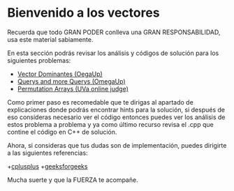 # Bienvenido a los vectores
Recuerda que todo GRAN PODER conlleva una GRAN RESPONSABILIDAD, usa este material sabiamente. 

En esta sección podrás revisar los análisis y códigos de solución para los siguientes problemas:

+ [Vector Dominantes (OegaUp)](https://omegaup.com/arena/problem/Vector-dominante/#problems/Vector-dominante)
+ [Querys and more Querys (OmegaUp)](https://omegaup.com/arena/problem/Querys-and-more-Querys/#problems)
+ [Permutation Arrays (UVa online judge)](https://onlinejudge.org/index.php?option=com_onlinejudge&Itemid=8&category=623&page=show_problem&problem=423)

Como primer paso es recomedable que te dirigas al apartado de explicaciones donde podrás encontrar hints para la solución, si después de eso consideras necesario ver el código entonces puedes ver los análisis de estos problema a problema y ya como último recurso revisa el .cpp que contine el código en C++ de solución.

Ahora, si consideras que tus dudas son de implementación, puedes dirigirte a las siguientes referencias:

+[cplusplus](http://www.cplusplus.com/reference/vector/vector/)
+[geeksforgeeks](https://www.geeksforgeeks.org/vector-in-cpp-stl/)

Mucha suerte y que la FUERZA te acompañe. 



